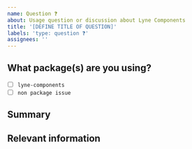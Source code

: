 ```yaml
---
name: Question ❓
about: Usage question or discussion about Lyne Components
title: '[DEFINE TITLE OF QUESTION]'
labels: 'type: question ❓'
assignees: ''
---
```


<!--

Hi there! 👋 Hope everything is going okay using projects from the Lyne Design
System. It looks like you might have a question about our work, so we wanted to
share a couple resources that you could use if you haven't tried them yet 🙂.

You can find the Lyne Components documentation [here](https://github.com/lyne-design-system/lyne-components/docs) and also have a 
look at our [issues](https://github.com/lyne-design-system/lyne-components/issues) if this has been asked before or
 even might have been solved. 

If these resources don't work out, help us out by filling out a couple of
details below!

-->

## What package(s) are you using?

<!--
  Add an x in one of the options below, for example:
- [x] package name
-->

- [ ] `lyne-components`
- [ ] `non package issue`

## Summary

## Relevant information

<!-- Provide as much useful information as you can -->
